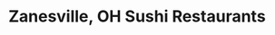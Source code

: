 ---
layout: city
title: Zanesville, OH Sushi Restaurants
permalink: /ohio/zanesville/
stateAbbr: OH
stateName: Ohio
cityName: Zanesville

---
